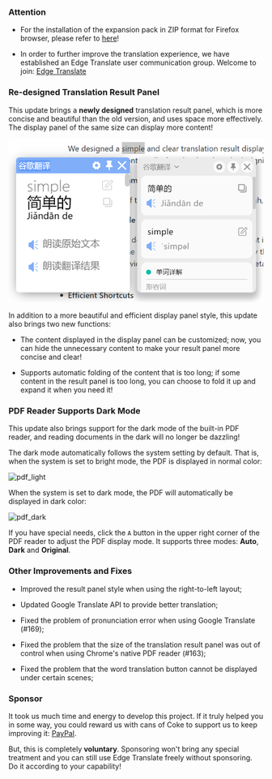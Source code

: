 ### Attention

* For the installation of the expansion pack in ZIP format for Firefox browser, please refer to [here](https://github.com/EdgeTranslate/EdgeTranslate/blob/master/docs/wiki/en/ToFirefoxUsers.md)!

* In order to further improve the translation experience, we have established an Edge Translate user communication group. Welcome to join: [Edge Translate](https://t.me/EdgeTranslate)

### Re-designed Translation Result Panel

This update brings a __newly designed__ translation result panel, which is more concise and beautiful than the old version, and uses space more effectively. The display panel of the same size can display more content!

![old_new_compare](../../images/old_new_compare.png)

In addition to a more beautiful and efficient display panel style, this update also brings two new functions:

* The content displayed in the display panel can be customized; now, you can hide the unnecessary content to make your result panel more concise and clear!

* Supports automatic folding of the content that is too long; if some content in the result panel is too long, you can choose to fold it up and expand it when you need it!

### PDF Reader Supports Dark Mode

This update also brings support for the dark mode of the built-in PDF reader, and reading documents in the dark will no longer be dazzling!

The dark mode automatically follows the system setting by default. That is, when the system is set to bright mode, the PDF is displayed in normal color:

![pdf_light](../../images/pdf_light.png)

When the system is set to dark mode, the PDF will automatically be displayed in dark color:

![pdf_dark](../../images/pdf_dark.png)

If you have special needs, click the `A` button in the upper right corner of the PDF reader to adjust the PDF display mode. It supports three modes: __Auto__, __Dark__ and __Original__.

### Other Improvements and Fixes

* Improved the result panel style when using the right-to-left layout;

* Updated Google Translate API to provide better translation;

* Fixed the problem of pronunciation error when using Google Translate (#169);

* Fixed the problem that the size of the translation result panel was out of control when using Chrome's native PDF reader (#163);

* Fixed the problem that the word translation button cannot be displayed under certain scenes;

### Sponsor

It took us much time and energy to develop this project. If it truly helped you in some way, you could reward us with cans of Coke to support us to keep improving it: [PayPal](https://paypal.me/EdgeTranslate).

But, this is completely __voluntary__. Sponsoring won't bring any special treatment and you can still use Edge Translate freely without sponsoring. Do it according to your capability!